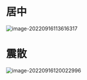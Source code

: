 # 居中

![image-20220916113616317](BaiduSyncdisk/picture/image-20220916113616317.png)

# 震散

![image-20220916120022996](BaiduSyncdisk/picture/image-20220916120022996.png)
